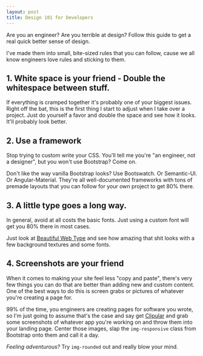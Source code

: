 ```yaml
---
layout: post
title: Design 101 for Developers
---
```



Are you an engineer? Are you terrible at design? Follow this guide to get a real quick better sense of design. 

I've made them into small, bite-sized rules that you can follow, cause we all know engineers love rules and sticking to them. 


## 1. White space is your friend - Double the whitespace between stuff. 

If everything is cramped together it's probably one of your biggest issues. Right off the bat, this is the first thing I start to adjust when I take over a project. 
Just do yourself a favor and double the space and see how it looks. It'll probably look better. 

## 2. Use a framework 

Stop trying to custom write your CSS. You'll tell me you're "an engineer, not a designer", but you won't use Bootstrap? Come on. 

Don't like the way vanilla Bootstrap looks? Use Bootswatch. Or Semantic-UI. Or Angular-Material. They're all well-documented frameworks with tons of premade layouts that you can follow for your own project to get 80% there.  


## 3. A little type goes a long way. 

In general, avoid at all costs the basic fonts. Just using a custom font will get you 80% there in most cases. 

Just look at [Beautiful Web Type](http://hellohappy.org/beautiful-web-type/) and see how amazing that shit looks with a few background textures and some fonts. 

## 4. Screenshots are your friend

When it comes to making your site feel less "copy and paste", there's very few things you can do that are better than adding new and custom content. 
One of the best ways to do this is screen grabs or pictures of whatever you're creating a page for. 

99% of the time, you engineers are creating pages for software you wrote, so I'm just going to assume that's the case and say get [Clipular](https://www.clipular.com) and grab some screenshots of whatever app you're working on and throw them into your landing page. Center those images, slap the `img-responsive` class from Bootstrap onto them and call it a day. 

*Feeling adventurous?* Try `img-rounded` out and really blow your mind. 


